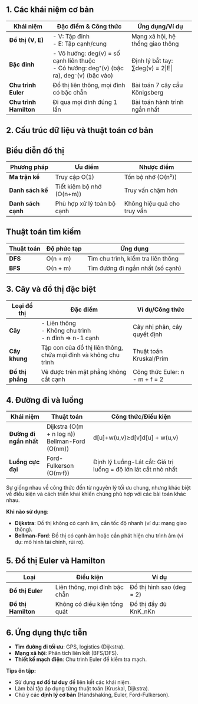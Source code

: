 
## 1. Các khái niệm cơ bản

| Khái niệm              | Đặc điểm & Công thức                                                                         | Ứng dụng/Ví dụ                    |
| ---------------------- | -------------------------------------------------------------------------------------------- | --------------------------------- |
| **Đồ thị (V, E)**      | - V: Tập đỉnh  <br>- E: Tập cạnh/cung                                                        | Mạng xã hội, hệ thống giao thông  |
| **Bậc đỉnh**           | - Vô hướng: deg(v) = số cạnh liên thuộc  <br>- Có hướng: deg⁺(v) (bậc ra), deg⁻(v) (bậc vào) | Định lý bắt tay: ∑deg(v) = 2\|E\| |
| **Chu trình Euler**    | Đồ thị liên thông, mọi đỉnh có bậc chẵn                                                      | Bài toán 7 cây cầu Königsberg     |
| **Chu trình Hamilton** | Đi qua mọi đỉnh đúng 1 lần                                                                   | Bài toán hành trình ngắn nhất     |

## 2. Cấu trúc dữ liệu và thuật toán cơ bản

## **Biểu diễn đồ thị**

| Phương pháp        | Ưu điểm                    | Nhược điểm                  |
| ------------------ | -------------------------- | --------------------------- |
| **Ma trận kề**     | Truy cập O(1)              | Tốn bộ nhớ (O(n²))          |
| **Danh sách kề**   | Tiết kiệm bộ nhớ (O(n+m))  | Truy vấn chậm hơn           |
| **Danh sách cạnh** | Phù hợp xử lý toàn bộ cạnh | Không hiệu quả cho truy vấn |

## **Thuật toán tìm kiếm**

| Thuật toán | Độ phức tạp | Ứng dụng                           |
| ---------- | ----------- | ---------------------------------- |
| **DFS**    | O(n + m)    | Tìm chu trình, kiểm tra liên thông |
| **BFS**    | O(n + m)    | Tìm đường đi ngắn nhất (số cạnh)   |

## 3. Cây và đồ thị đặc biệt

|Loại đồ thị|Đặc điểm|Ví dụ/Công thức|
|---|---|---|
|**Cây**|- Liên thông  <br>- Không chu trình  <br>- n đỉnh ⇒ n-1 cạnh|Cây nhị phân, cây quyết định|
|**Cây khung**|Tập con của đồ thị liên thông, chứa mọi đỉnh và không chu trình|Thuật toán Kruskal/Prim|
|**Đồ thị phẳng**|Vẽ được trên mặt phẳng không cắt cạnh|Công thức Euler: n - m + f = 2|

## 4. Đường đi và luồng

| Khái niệm              | Thuật toán                                          | Công thức/Điều kiện                                            |
| ---------------------- | --------------------------------------------------- | -------------------------------------------------------------- |
| **Đường đi ngắn nhất** | Dijkstra (O(m + n log n))  <br>Bellman-Ford (O(nm)) | d[u]+w(u,v)≥d[v]d[u] + w(u,v)                                  |
| **Luồng cực đại**      | Ford-Fulkerson (O(m·f))                             | Định lý Luồng-Lát cắt: Giá trị luồng = độ lớn lát cắt nhỏ nhất |
Sự giống nhau về công thức đến từ nguyên lý tối ưu chung, nhưng khác biệt về điều kiện và cách triển khai khiến chúng phù hợp với các bài toán khác nhau.

**Khi nào sử dụng**:
- **Dijkstra**: Đồ thị không có cạnh âm, cần tốc độ nhanh (ví dụ: mạng giao thông).
- **Bellman-Ford**: Đồ thị có cạnh âm hoặc cần phát hiện chu trình âm (ví dụ: mô hình tài chính, rủi ro).
## 5. Đồ thị Euler và Hamilton

|Loại|Điều kiện|Ví dụ|
|---|---|---|
|**Đồ thị Euler**|Liên thông, mọi đỉnh bậc chẵn|Đồ thị hình sao (deg = 2)|
|**Đồ thị Hamilton**|Không có điều kiện tổng quát|Đồ thị đầy đủ KnK_nKn|

## 6. Ứng dụng thực tiễn

- **Tìm đường đi tối ưu**: GPS, logistics (Dijkstra).
- **Mạng xã hội**: Phân tích liên kết (BFS/DFS).
- **Thiết kế mạch điện**: Chu trình Euler để kiểm tra mạch.

**Tips ôn tập:**

- Sử dụng **sơ đồ tư duy** để liên kết các khái niệm.
- Làm bài tập áp dụng từng thuật toán (Kruskal, Dijkstra).
- Chú ý các **định lý cơ bản** (Handshaking, Euler, Ford-Fulkerson).

